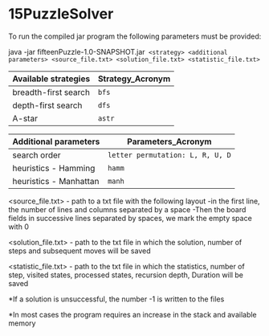 # 15PuzzleSolver

To run the compiled jar program the following parameters must be provided:

java -jar fifteenPuzzle-1.0-SNAPSHOT.jar` <strategy> <additional parameters> <source_file.txt> <solution_file.txt> <statistic_file.txt>`
  
| Available strategies    | Strategy_Acronym                         |
| ----------------------- | ---------------------------------------- |
| breadth-first search    | `bfs`                                    |
| depth-first search      | `dfs`                                    |
| A-star                  | `astr`                                   |

  
| Additional parameters   | Parameters_Acronym                       |
| ----------------------- | ---------------------------------------- |
| search order            | `letter permutation: L, R, U, D`         |
| heuristics - Hamming    | `hamm`                                   |
| heuristics - Manhattan  | `manh`                                   |
  
  <source_file.txt> - path to a txt file with the following layout
  -in the first line, the number of lines and columns separated by a space
  -Then the board fields in successive lines separated by spaces, we mark the empty space with 0
    
  <solution_file.txt> - path to the txt file in which the solution, number of steps and subsequent moves will be saved
    
  <statistic_file.txt> - path to the txt file in which the statistics, number of step, visited states, processed states, recursion depth, Duration will be saved

  *If a solution is unsuccessful, the number -1 is written to the files
    
  *In most cases the program requires an increase in the stack and available memory
